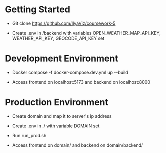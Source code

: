 # Getting Started

* Git clone https://github.com/IlyaViz/coursework-5

* Create .env in /backend with variables OPEN_WEATHER_MAP_API_KEY, WEATHER_API_KEY, GEOCODE_API_KEY set

# Development Environment

* Docker compose -f docker-compose.dev.yml up --build

* Access frontend on localhost:5173 and backend on localhost:8000

# Production Environment

* Create domain and map it to server's ip address

* Create .env in ./ with variable DOMAIN set
  
* Run run_prod.sh

* Access frontend on domain/ and backend on domain/backend/
